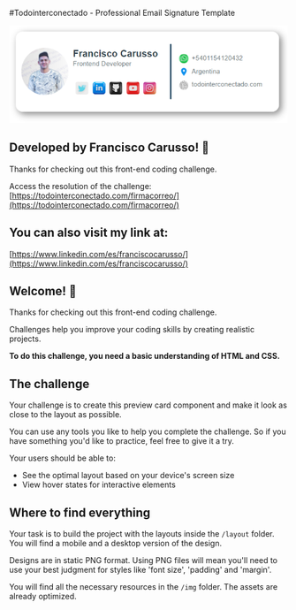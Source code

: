#Todointerconectado - Professional Email Signature Template

![Layout Preview for NFT Preview Card Component Coding Challenge](./img/miniatura.png)


## Developed by Francisco Carusso! 💯

Thanks for checking out this front-end coding challenge.

Access the resolution of the challenge: [https://todointerconectado.com/firmacorreo/](https://todointerconectado.com/firmacorreo/)


## You can also visit my link at:

[https://www.linkedin.com/es/franciscocarusso/](https://www.linkedin.com/es/franciscocarusso/)


## Welcome! 👋

Thanks for checking out this front-end coding challenge.

Challenges help you improve your coding skills by creating realistic projects.

**To do this challenge, you need a basic understanding of HTML and CSS.**

## The challenge

Your challenge is to create this preview card component and make it look as close to the layout as possible.

You can use any tools you like to help you complete the challenge. So if you have something you'd like to practice, feel free to give it a try.

Your users should be able to:

- See the optimal layout based on your device's screen size
- View hover states for interactive elements

## Where to find everything

Your task is to build the project with the layouts inside the `/layout` folder. You will find a mobile and a desktop version of the design.

Designs are in static PNG format. Using PNG files will mean you'll need to use your best judgment for styles like 'font size', 'padding' and 'margin'.

You will find all the necessary resources in the `/img` folder. The assets are already optimized.